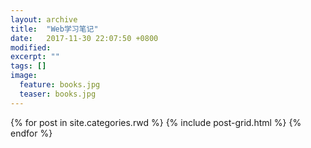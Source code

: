 ```yaml
---
layout: archive
title:  "Web学习笔记"
date:   2017-11-30 22:07:50 +0800
modified:
excerpt: ""
tags: []
image:
  feature: books.jpg
  teaser: books.jpg
---
```

<div class="tiles">
{% for post in site.categories.rwd %}
  {% include post-grid.html %}
{% endfor %}
</div><!-- /.tiles 把所有categories 有 rwd 的列出来-->